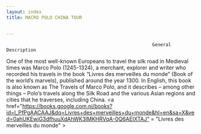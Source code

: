 ```yaml
---
layout: index
title: MACRO POLO CHINA TOUR


---
```


                                                          General Description

One of the most well-known Europeans to travel the silk road in Medieval times was Marco Polo (1245-1324), a merchant, explorer and writer who recorded his travels in the book “Livres des merveilles du monde” (Book of the world’s marvels), published around the year 1300. In English, this book is also known as The Travels of Marco Polo, and it describes – among other things – Polo’s travels along the Silk Road and the various Asian regions and cities that he traverses, including China.
<a href="https://books.google.com.ni/books?id=l_PfPgAACAAJ&dq=Livres+des+merveilles+du+monde&hl=en&sa=X&ved=0ahUKEwjG3dfhuuXdAhWK3lMKHRVqA-0Q6AEIXTAJ“ = "Livres des merveilles du monde" ></a>